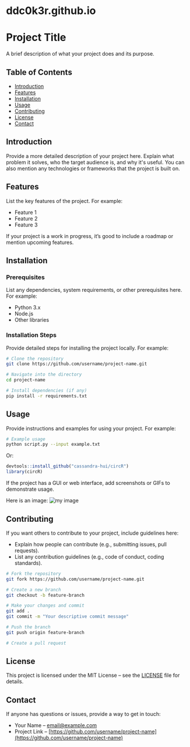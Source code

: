 # ddc0k3r.github.io


# Project Title

A brief description of what your project does and its purpose.

## Table of Contents

- [Introduction](#introduction)
- [Features](#features)
- [Installation](#installation)
- [Usage](#usage)
- [Contributing](#contributing)
- [License](#license)
- [Contact](#contact)

## Introduction

Provide a more detailed description of your project here. Explain what problem it solves, who the target audience is, and why it's useful. You can also mention any technologies or frameworks that the project is built on.

## Features

List the key features of the project. For example:

- Feature 1
- Feature 2
- Feature 3

If your project is a work in progress, it’s good to include a roadmap or mention upcoming features.

## Installation

### Prerequisites

List any dependencies, system requirements, or other prerequisites here. For example:

- Python 3.x
- Node.js
- Other libraries

### Installation Steps

Provide detailed steps for installing the project locally. For example:

```bash
# Clone the repository
git clone https://github.com/username/project-name.git

# Navigate into the directory
cd project-name

# Install dependencies (if any)
pip install -r requirements.txt
```

## Usage

Provide instructions and examples for using your project. For example:

```bash
# Example usage
python script.py --input example.txt
```

Or:

```r
devtools::install_github("cassandra-hui/circR")
library(circR)
```

If the project has a GUI or web interface, add screenshots or GIFs to demonstrate usage.

Here is an image: 
![my image](images/myimage.png)

## Contributing

If you want others to contribute to your project, include guidelines here:

- Explain how people can contribute (e.g., submitting issues, pull requests).
- List any contribution guidelines (e.g., code of conduct, coding standards).

```bash
# Fork the repository
git fork https://github.com/username/project-name.git

# Create a new branch
git checkout -b feature-branch

# Make your changes and commit
git add .
git commit -m "Your descriptive commit message"

# Push the branch
git push origin feature-branch

# Create a pull request
```

## License

This project is licensed under the MIT License – see the [LICENSE](LICENSE) file for details.

## Contact

If anyone has questions or issues, provide a way to get in touch:

- Your Name – [email@example.com](mailto:email@example.com)
- Project Link – [https://github.com/username/project-name](https://github.com/username/project-name)
